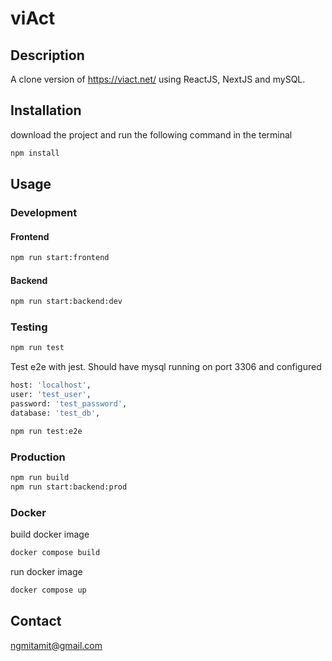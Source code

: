 # viAct

## Description

A clone version of https://viact.net/ using ReactJS, NextJS and mySQL.

## Installation

download the project and run the following command in the terminal

```bash
npm install
```

## Usage

### Development

#### Frontend

```bash
npm run start:frontend
```

#### Backend

```bash
npm run start:backend:dev
```

### Testing

```bash
npm run test
```

Test e2e with jest. Should have mysql running on port 3306 and configured

```bash
host: 'localhost',
user: 'test_user',
password: 'test_password',
database: 'test_db',
```

```bash
npm run test:e2e
```

### Production

```bash
npm run build
npm run start:backend:prod
```

### Docker

build docker image

```bash
docker compose build
```

run docker image

```bash
docker compose up
```

## Contact

ngmitamit@gmail.com
